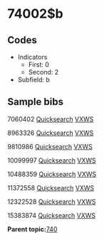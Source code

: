 # 74002$b

## Codes

-   Indicators
    -   First: 0
    -   Second: 2
-   Subfield: b

## Sample bibs

7060402 [Quicksearch](https://search.library.yale.edu/catalog/7060402) [VXWS](http://prodorbis.library.yale.edu:7014/vxws/GetHoldingsService?bibId=7060402)

8963326 [Quicksearch](https://search.library.yale.edu/catalog/8963326) [VXWS](http://prodorbis.library.yale.edu:7014/vxws/GetHoldingsService?bibId=8963326)

9810986 [Quicksearch](https://search.library.yale.edu/catalog/9810986) [VXWS](http://prodorbis.library.yale.edu:7014/vxws/GetHoldingsService?bibId=9810986)

10099997 [Quicksearch](https://search.library.yale.edu/catalog/10099997) [VXWS](http://prodorbis.library.yale.edu:7014/vxws/GetHoldingsService?bibId=10099997)

10488359 [Quicksearch](https://search.library.yale.edu/catalog/10488359) [VXWS](http://prodorbis.library.yale.edu:7014/vxws/GetHoldingsService?bibId=10488359)

11372558 [Quicksearch](https://search.library.yale.edu/catalog/11372558) [VXWS](http://prodorbis.library.yale.edu:7014/vxws/GetHoldingsService?bibId=11372558)

12322528 [Quicksearch](https://search.library.yale.edu/catalog/12322528) [VXWS](http://prodorbis.library.yale.edu:7014/vxws/GetHoldingsService?bibId=12322528)

15383874 [Quicksearch](https://search.library.yale.edu/catalog/15383874) [VXWS](http://prodorbis.library.yale.edu:7014/vxws/GetHoldingsService?bibId=15383874)

**Parent topic:**[740](../../tags/740/740.md)

